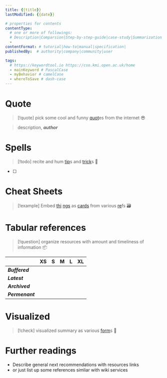```yaml
---
title: {{title}}
lastModified: {{date}}

# properties for contents
contentType: 
  # one or more of followings: 
  # Description|Comparsion|Step-by-step-guide|case-study|Summarization|Infographic
  - 
contentFormat: # tutorial|how-to|manual|specification|
publishedBy:  # authority|company|community|user

tags:
  # https://keywordtool.io https://cso.kmi.open.ac.uk/home
  - mainKeyword # PascalCase
  - myBehavior # camelCase
  - whereToSave # dash-case
---
```

# Quote
> [!quote] pick some cool and funny [q](https://www.urbandictionary.com/)[u](https://www.goodreads.com/quotes)[o](https://www.goodreads.com/quotes/search?q=)[t](https://www.brainyquote.com/topics/programming-quotes)es from the internet 😎

> description, **_author_**

# Spells
> [!todo] recite and hum [t](https://www.toptal.com/developers/webdevchecklist)[i](https://github.com/thedaviddias/Front-End-Checklist)[p](https://github.com/thedaviddias/Front-End-Design-Checklist)s and [t](https://github.com/thedaviddias/Front-End-Performance-Checklist)[r](https://github.com/amilajack/project-checklist)[i](https://draft.dev/learn/marketing-checklist)[c](https://github.com/Lissy93/personal-security-checklist)[k](https://roadmap.sh/best-practices)s 🎵
- [ ] 

# Cheat Sheets
> [!example] Embed [thi](https://help.obsidian.md/Linking+notes+and+files/Embedding+files) [ngs](https://help.obsidian.md/Editing+and+formatting/Embedding+web+pages) as [cards](https://help.obsidian.md/Plugins/Canvas#Add%20cards%20from%20web%20pages) from various [r](https://cheatography.com/)[e](https://quickref.me/)fs 🗃️


# Tabular references
> [!question] organize resources with amount and timeliness of information 📦

|           | XS  | S   | M   | L   | XL  |
| --------- | --- | --- | --- | --- | --- |
| **_Buffered_**  |     |     |     |     |     |
| **_Latest_**    |     |     |     |     |     |
| **_Archived_**  |     |     |     |     |     |
| **_Permenant_** |     |     |     |     |     |


# Visualized
> [!check] visualized summary as various [f](https://www.lucidchart.com/pages/)[o](https://mermaid.live/)[r](https://grid.is/)[m](https://nivo.rocks/)s 🎨

# Further readings
- Describe general next recommendations with resources links
- or just list up some references simliar with wiki services
